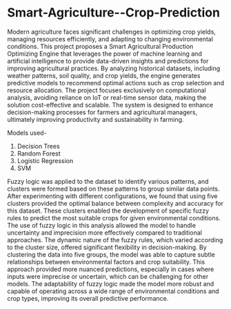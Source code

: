 # Smart-Agriculture--Crop-Prediction

Modern agriculture faces significant challenges in optimizing crop yields, managing resources efficiently, and adapting to changing environmental conditions. This project proposes a Smart Agricultural Production Optimizing Engine that leverages the power of machine learning and artificial intelligence to provide data-driven insights and predictions for improving agricultural practices. By analyzing historical datasets, including weather patterns, soil quality, and crop yields, the engine generates predictive models to recommend optimal actions such as crop selection and resource allocation. The project focuses exclusively on computational analysis, avoiding reliance on IoT or real-time sensor data, making the solution cost-effective and scalable. The system is designed to enhance decision-making processes for farmers and agricultural managers, ultimately improving productivity and sustainability in farming.

Models used- 
1. Decision Trees
2. Random Forest
3. Logistic Regression
4. SVM

Fuzzy logic was applied to the dataset to identify various patterns, and clusters were formed based on these patterns to group similar data points. After experimenting with different configurations, we found that using five clusters provided the optimal balance between complexity and accuracy for this dataset. These clusters enabled the development of specific fuzzy rules to predict the most suitable crops for given environmental conditions. 
The use of fuzzy logic in this analysis allowed the model to handle uncertainty and imprecision more effectively compared to traditional approaches. The dynamic nature of the fuzzy rules, which varied according to the cluster size, offered significant flexibility in decision-making. By clustering the data into five groups, the model was able to capture subtle relationships between environmental factors and crop suitability. This approach provided more nuanced predictions, especially in cases where inputs were imprecise or uncertain, which can be challenging for other models. The adaptability of fuzzy logic made the model more robust and capable of operating across a wide range of environmental conditions and crop types, improving its overall predictive performance.
